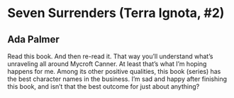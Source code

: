 # Seven Surrenders (Terra Ignota, #2)
## Ada Palmer
Read this book. And then re-read it. That way you’ll understand what’s unraveling all around Mycroft Canner. At least that’s what I’m hoping happens for me. Among its other positive qualities, this book (series) has the best character names in the business. I’m sad and happy after finishing this book, and isn’t that the best outcome for just about anything?
